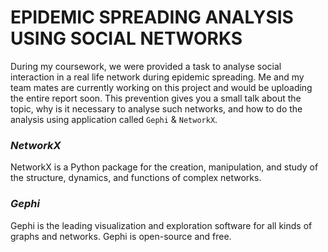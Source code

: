 # EPIDEMIC SPREADING ANALYSIS USING SOCIAL NETWORKS 

During my coursework, we were provided a task to analyse social interaction in a real life network during epidemic spreading. Me and my team mates are currently working on this project and would be uploading the entire report soon. This prevention gives you a small talk about the topic, why is it necessary to analyse such networks, and how to do the analysis using application called `Gephi` & `NetworkX`. 

### *NetworkX* 
NetworkX is a Python package for the creation, manipulation, and study of the structure, dynamics, and functions of complex networks.

### *Gephi*
Gephi is the leading visualization and exploration software for all kinds of graphs and networks. Gephi is open-source and free.
